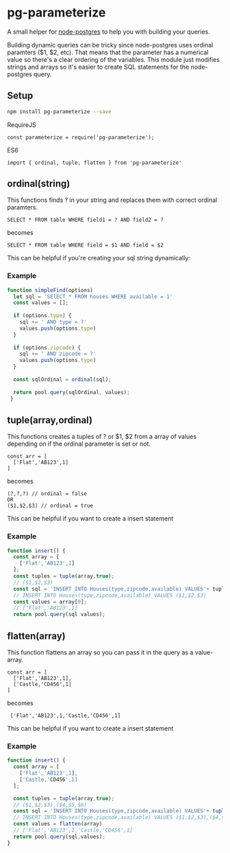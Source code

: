 # pg-parameterize
A small helper for [node-postgres](https://github.com/brianc/node-postgres) to help you with building your queries.

Building dynamic queries can be tricky since node-postgres uses ordinal paramters ($1, $2, etc). That means that the parameter has a numerical value so there's a clear ordering of the variables. This module just modifies strings and arrays so it's easier to create SQL statements for the node-postgres query.

## Setup
```sh
npm install pg-parameterize --save
```
RequireJS
```javasscript
const parameterize = require('pg-parameterize');
```
ES6
```javasscript
import { ordinal, tuple, flatten } from 'pg-parameterize'
```
## ordinal(string)
This functions finds ? in  your string and replaces them with correct ordinal paramters.

```
SELECT * FROM table WHERE field1 = ? AND field2 = ?
```
becomes
```
SELECT * FROM table WHERE field = $1 AND field = $2
```

This can be helpful if you're creating your sql string dynamically:

### Example
```javascript
function simpleFind(options)
  let sql = 'SElECT * FROM houses WHERE available = 1'
  const values = [];
  
  if (options.type) {
    sql += ' AND type = ?'
    values.push(options.type)
  }
  
  if (options.zipcode) {
    sql += ' AND zipcode = ?'
    values.push(options.type)
  }
  
  const sqlOrdinal = ordinal(sql);
  
  return pool.query(sqlOrdinal, values);
 }
 ```

## tuple(array,ordinal)
This functions creates a tuples of ? or $1, $2 from a array of values depending on if the ordinal parameter is set or not.

```
const arr = [
  ['Flat','AB123',1]  
]
```
becomes
```
(?,?,?) // ordinal = false
OR
($1,$2,$3) // ordinal = true
```

This can be helpful if you want to create a insert statement
### Example
```javascript
function insert() {
  const array = [
    ['Flat','AB123',1]    
  ];
  const tuples = tuple(array,true);
  // ($1,$2,$3)
  const sql = 'INSERT INTO Houses(type,zipcode,available) VALUES'+ tuples ;
  // INSERT INTO Houses(type,zipcode,available) VALUES ($1,$2,$3)  
  const values = array[0];
  // ['Flat','AB123',1]
  return pool.query(sql values);
```

## flatten(array)
This function flattens an array so you can pass it in the query as a value-array.

```
const arr = [
  ['Flat','AB123',1],
  ['Castle,'CD456',1]
]
```
becomes
```
 ['Flat','AB123',1,'Castle,'CD456',1]
```

This can be helpful if you want to create a insert statement
### Example
```javascript
function insert() {
  const array = [
    ['Flat','AB123',1],
    ['Castle,'CD456',1]
  ];

  const tuples = tuple(array,true);
  // ($1,$2,$3),($4,$5,$6)
  const sql = 'INSERT INTO Houses(type,zipcode,available) VALUES'+ tuple(values,true);
  // INSERT INTO Houses(type,zipcode,available) VALUES ($1,$2,$3),($4,$5,$6)
  const values = flatten(array)
  // ['Flat','AB123',1,'Castle,'CD456',1]
  return pool.query(sql,values);
}